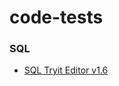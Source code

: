 code-tests
==========
### SQL
- [SQL Tryit Editor v1.6](https://www.w3schools.com/sql/trysql.asp?filename=trysql_select_all)